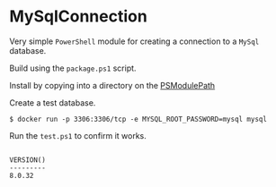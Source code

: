# MySqlConnection

Very simple `PowerShell` module for creating a connection to a `MySql` database.

Build using the `package.ps1` script.

Install by copying into a directory on the [PSModulePath](https://learn.microsoft.com/en-us/powershell/module/microsoft.powershell.core/about/about_psmodulepath)

Create a test database.

```
$ docker run -p 3306:3306/tcp -e MYSQL_ROOT_PASSWORD=mysql mysql
```

Run the `test.ps1` to confirm it works.

```

VERSION()
---------
8.0.32

```
